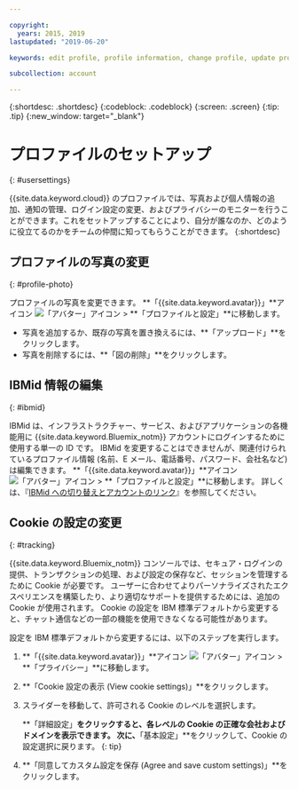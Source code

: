 ```yaml
---

copyright:
  years: 2015, 2019
lastupdated: "2019-06-20"

keywords: edit profile, profile information, change profile, update profile, cookies, tracking, privacy, set up profile

subcollection: account

---
```


{:shortdesc: .shortdesc}
{:codeblock: .codeblock}
{:screen: .screen}
{:tip: .tip}
{:new_window: target="_blank"}

# プロファイルのセットアップ
{: #usersettings}

{{site.data.keyword.cloud}} のプロファイルでは、写真および個人情報の追加、通知の管理、ログイン設定の変更、およびプライバシーのモニターを行うことができます。これをセットアップすることにより、自分が誰なのか、どのように役立てるのかをチームの仲間に知ってもらうことができます。
{:shortdesc}


## プロファイルの写真の変更
{: #profile-photo}

プロファイルの写真を変更できます。 **「{{site.data.keyword.avatar}}」**アイコン ![「アバター」アイコン](../icons/i-avatar-icon.svg) &gt; **「プロファイルと設定」**に移動します。

  * 写真を追加するか、既存の写真を置き換えるには、**「アップロード」**をクリックします。
  * 写真を削除するには、**「図の削除」**をクリックします。


## IBMid 情報の編集
{: #ibmid}

IBMid は、インフラストラクチャー、サービス、およびアプリケーションの各機能用に {{site.data.keyword.Bluemix_notm}} アカウントにログインするために使用する単一の ID です。 IBMid を変更することはできませんが、関連付けられているプロファイル情報 (名前、E メール、電話番号、パスワード、会社名など) は編集できます。 **「{{site.data.keyword.avatar}}」**アイコン ![「アバター」アイコン](../icons/i-avatar-icon.svg) &gt; **「プロファイルと設定」**に移動します。 詳しくは、『[IBMid への切り替えとアカウントのリンク](/docs/account?topic=account-unifyingaccounts)』を参照してください。


## Cookie の設定の変更
{: #tracking}

{{site.data.keyword.Bluemix_notm}} コンソールでは、セキュア・ログインの提供、トランザクションの処理、および設定の保存など、セッションを管理するために Cookie が必要です。 ユーザーに合わせてよりパーソナライズされたエクスペリエンスを構築したり、より適切なサポートを提供するためには、追加の Cookie が使用されます。 Cookie の設定を IBM 標準デフォルトから変更すると、チャット通信などの一部の機能を使用できなくなる可能性があります。

設定を IBM 標準デフォルトから変更するには、以下のステップを実行します。
1. **「{{site.data.keyword.avatar}}」**アイコン ![「アバター」アイコン](../icons/i-avatar-icon.svg) &gt; **「プライバシー」**に移動します。
1. **「Cookie 設定の表示 (View cookie settings)」**をクリックします。
1. スライダーを移動して、許可される Cookie のレベルを選択します。

   **「詳細設定」**をクリックすると、各レベルの Cookie の正確な会社およびドメインを表示できます。 次に、**「基本設定」**をクリックして、Cookie の設定選択に戻ります。
   {: tip}
1. **「同意してカスタム設定を保存 (Agree and save custom settings)」**をクリックします。
